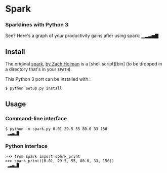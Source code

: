 # Spark

### Sparklines with Python 3

See? Here's a graph of your productivity gains after using spark: ▁▂▃▅▇

## Install

The original [spark](https://github.com/holman/spark),
[by Zach Holman](https://github.com/holman/spark/blob/master/LICENSE.md) 
is a [shell script][bin]
(to be dropped in a directory that's in your `$PATH`).

This Python 3 port can be installed with :

    $ python setup.py install


## Usage

### Command-line interface

    $ python -m spark.py 0.01 29.5 55 80.0 33 150
     ▂▃▄▂█


### Python interface

    >>> from spark import spark_print
    >>> spark_print([0.01, 29.5, 55, 80.0, 33, 150])
     ▂▃▄▂█

